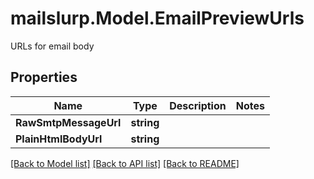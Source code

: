 # mailslurp.Model.EmailPreviewUrls
URLs for email body
## Properties

Name | Type | Description | Notes
------------ | ------------- | ------------- | -------------
**RawSmtpMessageUrl** | **string** |  | 
**PlainHtmlBodyUrl** | **string** |  | 

[[Back to Model list]](../README#documentation-for-models) [[Back to API list]](../README#documentation-for-api-endpoints) [[Back to README]](../README)

